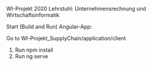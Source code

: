 WI-Projekt 2020
Lehrstuhl: Unternehmensrechnung und Wirtschaftsinformatik

Start (Build and Run) Angular-App:


Go to WI-Projekt_SupplyChain/application/client

1) Run npm install
2) Run ng serve



